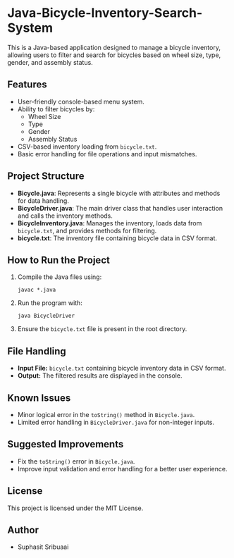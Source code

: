 # Java-Bicycle-Inventory-Search-System

This is a Java-based application designed to manage a bicycle inventory, allowing users to filter and search for bicycles based on wheel size, type, gender, and assembly status.

## Features
- User-friendly console-based menu system.
- Ability to filter bicycles by:
  - Wheel Size
  - Type
  - Gender
  - Assembly Status
- CSV-based inventory loading from `bicycle.txt`.
- Basic error handling for file operations and input mismatches.

## Project Structure
- **Bicycle.java**: Represents a single bicycle with attributes and methods for data handling.
- **BicycleDriver.java**: The main driver class that handles user interaction and calls the inventory methods.
- **BicycleInventory.java**: Manages the inventory, loads data from `bicycle.txt`, and provides methods for filtering.
- **bicycle.txt**: The inventory file containing bicycle data in CSV format.

## How to Run the Project
1. Compile the Java files using:
   ```
   javac *.java
   ```
2. Run the program with:
   ```
   java BicycleDriver
   ```
3. Ensure the `bicycle.txt` file is present in the root directory.

## File Handling
- **Input File:** `bicycle.txt` containing bicycle inventory data in CSV format.
- **Output:** The filtered results are displayed in the console.

## Known Issues
- Minor logical error in the `toString()` method in `Bicycle.java`.
- Limited error handling in `BicycleDriver.java` for non-integer inputs.

## Suggested Improvements
- Fix the `toString()` error in `Bicycle.java`.
- Improve input validation and error handling for a better user experience.

## License
This project is licensed under the MIT License.

## Author
- Suphasit Sribuaai
